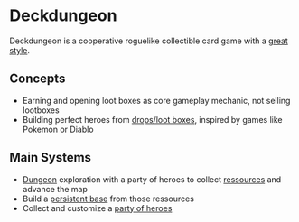 # Deckdungeon

Deckdungeon is a cooperative roguelike collectible card game with a [great style](Style.md).

## Concepts
- Earning and opening loot boxes as core gameplay mechanic, not selling lootboxes
- Building perfect heroes from [drops/loot boxes](Lootboxes.md), inspired by games like Pokemon or Diablo

## Main Systems
- [Dungeon](Dungeons.md) exploration with a party of heroes to collect [ressources](Resources.md) and advance the map
- Build a [persistent base](Base.md) from those ressources
- Collect and customize a [party of heroes](Heroes.md)